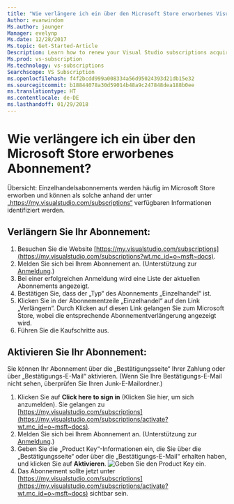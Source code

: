 ```yaml
---
title: "Wie verlängere ich ein über den Microsoft Store erworbenes Visual Studio-Abonnement? | Microsoft-Dokumentation"
Author: evanwindom
Ms.author: jaunger
Manager: evelynp
Ms.date: 12/28/2017
Ms.topic: Get-Started-Article
Description: Learn how to renew your Visual Studio subscriptions acquired through Microsoft Store.
Ms.prod: vs-subscription
Ms.technology: vs-subscriptions
Searchscope: VS Subscription
ms.openlocfilehash: f4f2bcdd999a008334a56d95024393d21db15e32
ms.sourcegitcommit: b18844078a30d59014b48a9c247848dea188b0ee
ms.translationtype: HT
ms.contentlocale: de-DE
ms.lasthandoff: 01/29/2018
---
```

# <a name="how-do-i-renew-a-subscription-purchased-through-microsoft-store"></a>Wie verlängere ich ein über den Microsoft Store erworbenes Abonnement?
Übersicht: Einzelhandelsabonnements werden häufig im Microsoft Store erworben und können als solche anhand der unter „https://my.visualstudio.com/subscriptions“ verfügbaren Informationen identifiziert werden. 

## <a name="renew-your-subscription"></a>Verlängern Sie Ihr Abonnement: 

1. Besuchen Sie die Website [https://my.visualstudio.com/subscriptions](https://my.visualstudio.com/subscriptions?wt.mc_id=o~msft~docs).
2. Melden Sie sich bei Ihrem Abonnement an.  (Unterstützung zur [Anmeldung](/visualstudio/subscriptions/signing-in).)
3. Bei einer erfolgreichen Anmeldung wird eine Liste der aktuellen Abonnements angezeigt.
4. Bestätigen Sie, dass der „Typ“ des Abonnements „Einzelhandel“ ist.
5. Klicken Sie in der Abonnementzeile „Einzelhandel“ auf den Link „Verlängern“.  Durch Klicken auf diesen Link gelangen Sie zum Microsoft Store, wobei die entsprechende Abonnementverlängerung angezeigt wird. 
6. Führen Sie die Kaufschritte aus.


## <a name="activate-your-subscription"></a>Aktivieren Sie Ihr Abonnement: 
Sie können Ihr Abonnement über die „Bestätigungsseite“ Ihrer Zahlung oder über „Bestätigungs-E-Mail“ aktivieren.  (Wenn Sie Ihre Bestätigungs-E-Mail nicht sehen, überprüfen Sie Ihren Junk-E-Mailordner.)   
1. Klicken Sie auf **Click here to sign in** (Klicken Sie hier, um sich anzumelden).  Sie gelangen zu [https://my.visualstudio.com/subscriptions](https://my.visualstudio.com/subscriptions/activate?wt.mc_id=o~msft~docs).
2. Melden Sie sich bei Ihrem Abonnement an.  (Unterstützung zur [Anmeldung](/visualstudio/subscriptions/signing-in).)
3. Geben Sie die „Product Key“-Informationen ein, die Sie über die „Bestätigungsseite“ oder über die „Bestätigungs-E-Mail“ erhalten haben, und klicken Sie auf **Aktivieren**.
    ![Geben Sie den Product Key ein.](_img//buy-retail/enter-product-key.png)
4. Das Abonnement sollte jetzt unter [https://my.visualstudio.com/subscriptions](https://my.visualstudio.com/subscriptions/activate?wt.mc_id=o~msft~docs) sichtbar sein.
